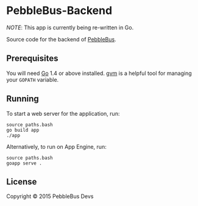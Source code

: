 # PebbleBus-Backend

*NOTE*: This app is currently being re-written in Go.

Source code for the backend of [PebbleBus][].

[pebblebus]: https://github.com/moosingin3space/PebbleBus

## Prerequisites

You will need [Go][] 1.4 or above installed. [gvm][] is a helpful tool for managing
your `GOPATH` variable.

[go]: http://golang.org
[gvm]: https://github.com/moovweb/gvm


## Running

To start a web server for the application, run:

    source paths.bash
    go build app
    ./app

Alternatively, to run on App Engine, run:

    source paths.bash
    goapp serve .

## License

Copyright © 2015 PebbleBus Devs
